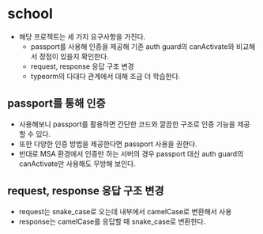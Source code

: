 # school

- 해당 프로젝트는 세 가지 요구사항을 가진다.
  - passport를 사용해 인증을 제공해 기존 auth guard의 canActivate와 비교해서 장점이 있을지 확인한다.
  - request, response 응답 구조 변경
  - typeorm의 다대다 관계에서 대해 조금 더 학습한다.

## passport를 통해 인증

- 사용해보니 passport를 활용하면 간단한 코드와 깔끔한 구조로 인증 기능을 제공할 수 있다.
- 또한 다양한 인증 방법을 제공한다면 passport 사용을 권한다.
- 반대로 MSA 환경에서 인증만 하는 서버의 경우 passport 대신 auth guard의 canActivate만 사용해도 무방해 보인다.

## request, response 응답 구조 변경

- request는 snake_case로 오는데 내부에서 camelCase로 변환해서 사용
- response는 camelCase를 응답할 때 snake_case로 변환한다.
